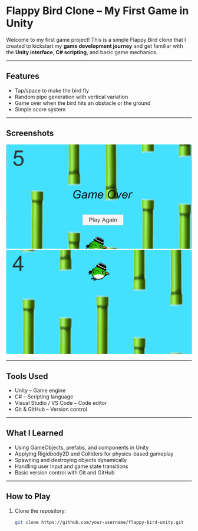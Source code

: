 # Flappy Bird Clone – My First Game in Unity

Welcome to my first game project! This is a simple Flappy Bird clone that I created to kickstart my **game development journey** and get familiar with the **Unity interface**, **C# scripting**, and basic game mechanics.

---

## Features

- Tap/space to make the bird fly
- Random pipe generation with vertical variation
- Game over when the bird hits an obstacle or the ground
- Simple score system

---

## Screenshots


![Gameplay Screenshot](https://github.com/sidabdullah22/flappy-bird/blob/main/output/game%20over%20screen.png)
![Gameplay Screenshot](https://github.com/sidabdullah22/flappy-bird/blob/main/output/gameplay%20screen.png)


---

## Tools Used

- Unity – Game engine
- C# – Scripting language
- Visual Studio / VS Code – Code editor
- Git & GitHub – Version control

---

## What I Learned

- Using GameObjects, prefabs, and components in Unity  
- Applying Rigidbody2D and Colliders for physics-based gameplay  
- Spawning and destroying objects dynamically  
- Handling user input and game state transitions  
- Basic version control with Git and GitHub

---

## How to Play

1. Clone the repository:
   ```bash
   git clone https://github.com/your-username/flappy-bird-unity.git
